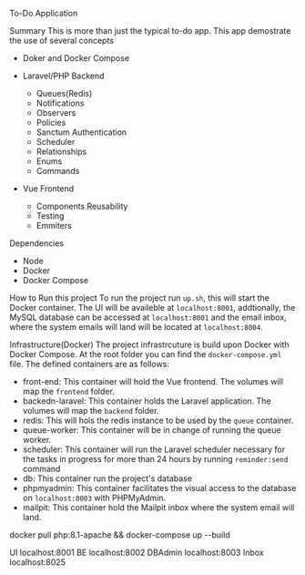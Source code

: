 To-Do Application

Summary
This is more than just the typical to-do app. This app demostrate the use of several concepts
- Doker and Docker Compose
- Laravel/PHP Backend
  - Queues(Redis)
  - Notifications
  - Observers
  - Policies
  - Sanctum Authentication
  - Scheduler
  - Relationships
  - Enums
  - Commands
    
- Vue Frontend
  - Components Reusability
  - Testing
  - Emmiters
 
Dependencies
- Node
- Docker
- Docker Compose

How to Run this project
To run the project run `up.sh`, this will start the Docker container. The UI will be availeble at `localhost:8001`, addtionally, the MySQL database can be accessed at `localhost:8001` and the email inbox, where the system emails will land will be located at `localhost:8004`.

Infrastructure(Docker)
The project infrastrcuture is build upon Docker with Docker Compose. At the root folder you can find the `docker-compose.yml` file. The defined containers are as follows:
- front-end: This container will hold the Vue frontend. The volumes will map the `frontend` folder.
- backedn-laravel: This container holds the Laravel application. The volumes will map the `backend` folder.
- redis: This will hols the redis instance to be used by the `queue` container.
- queue-worker: This container will be in change of running the queue worker.
- scheduler: This container will run the Laravel scheduler necessary for the tasks in progress for more than 24 hours by running `reminder:send` command
- db: This container run the project's database
- phpmyadmin: This container facilitates the visual access to the database on `localhost:8003` with PHPMyAdmin.
- mailpit: This container hold the Mailpit inbox where the system email will land.

  
docker pull php:8.1-apache && docker-compose up --build

UI localhost:8001
BE localhost:8002
DBAdmin localhost:8003
Inbox localhost:8025


